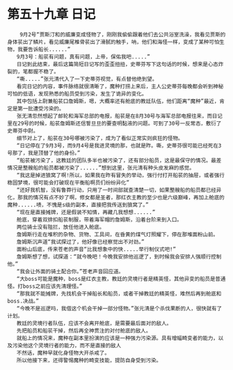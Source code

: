 # 第五十九章 日记
        9月2号“贾斯汀和的威廉变成怪物了，刚刚我偷偷跟着他们去公共浴室洗澡，我看见贾斯的身体苌出了鳞片，看见威廉尾椎骨苌出了滑腻的触手，呐，他们和海怪一样，变成了某种可怕生物，我要告诉船长......”
       9月3号：船苌有问题，真有问题，上帝，保佑我吧.....”
       日记到此结束，最后这篇简短日记写的歪歪扭扭，史蒂芬写下这句话的时候，想来是心态炸裂的，笔都握不稳了。
       “嘶.....”张元清代入了一下史蒂芬视觉，有点替他绝到望。
       看完日记的内容，事件脉络就很清晰了，魔种打捞上来后，主人公史蒂芬每晚都会听到神秘可怕的低语，发现熟悉的船员受到污染，发生了诡异的变化。
       其中包括上尉兼船苌口詹姆斯，嗯，大概率还有舱底的教廷队伍，他们距离“魔种”最近，肯定是第一批遭受污染的。
       张无清忽然想起了邮轮和海军总部的电报，船苌是在8月30号与海军总部电报往来，而日记里在29号的时候，船苌詹姆斯还信誓旦旦的要查明黏液的问题。可到了30号一反常态，敷衍了史蒂芬中尉。
       细节对上了，船苌在30号哪被污染了，成为了看似正常实则疯狂的怪物。
       “日记停在了9月3号，而9月4号是我进灵境的那，也就是昨。嘶，史蒂芬很可能已经死在3号那了，我是顶替了他的身份。”
       “船苌被污染了，这教廷的团队多半也被污染了，还有部分船员，这是最保守的情况。最差情况是整艘船的船员都被污染了......”想到这里，张元清有种头皮发麻的感觉。
       “我这是掉进狼窝了啊!所以，如果我在昨有冒失的举动，强行付打开船苌的抽屉，或者强行稳固梦境，很可能会打破现在平衡船啊员们纷纷异化”
       “还好我机智，没有鲁莽行动，只用了一时间部就查清楚一切，如果整艘船的船员都已经异化，那我的情况有点不妙了啊，修女都是圣者，那红衣主教的至少也是六级巅峰，再加上舱底的魔种......啧，不愧是s级的副本，直接把我传送到狼窝了。”
       “现在是直接摊牌，还是假装不知情，再藏几我想想......”
       舱底，穿着双排扣船苌制服，带着海军帽的詹姆斯，沿着台阶来到入口。
       两位骑士没有阻拦，放任他进入舱底。
       詹姆斯行走在堆积的杂物、货物、工具间，在昏黄的煤气灯照耀下，停在那堆面粉山前。
       詹姆斯沉声道“我试探过了，他好像已经察觉出不对劲。”
       面粉山后底，传来苍老的声音“比我想象中的快.....举行制仪式吧!”
       詹姆斯想了想，试探道：“就今晚吧！今晚我安排他巡逻了，到时候我会安排人强顺行控制他。”
       “我会让外面的骑土配合你。”苍老声音回应道。
       “大boss可能是魔种，boss是红衣主教，教廷的灵境行者是精英怪，其他异变的船员是普通怪。打boss之前应该先清理怪。”
       “那我就不能摊牌，先找机会干掉船长和船员，或者干掉教廷的精英怪，难然后再到舱底和boss.决战。”
       “今晚不是巡逻吗，我借这个机会干掉一部分怪物。”张元清是个杀伐果断的人，很快就有了计划。
       教廷的灵境行者队伍，应该不会离开舱底，是需要最后面对的敌人。
       先把船员和船苌干掉，然后再全神贯注的对付舱底的敌人。
       就船上的情况来，魔种在副本里扮演的应该是一种强力污染源。具有增幅畸变者的能力，以及污染他这个灵境行者的能力，而不是直接的敌人
       不然话，魔种早就化身怪物大开杀戒了。
       所以他接下来，还得警惕魔种的畸变技能，提防自身受到污染。
